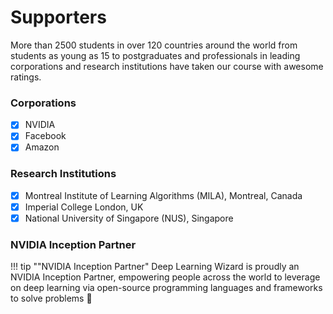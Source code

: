 # Supporters


More than 2500 students in over 120 countries around the world from students as young as 15 to postgraduates and professionals in leading corporations and research institutions have taken our course with awesome ratings.

### Corporations
* [x] NVIDIA
* [x] Facebook
* [x] Amazon

### Research Institutions
* [x] Montreal Institute of Learning Algorithms (MILA), Montreal, Canada
* [x] Imperial College London, UK
* [x] National University of Singapore (NUS), Singapore

### NVIDIA Inception Partner

!!! tip ""NVIDIA Inception Partner"
    Deep Learning Wizard is proudly an NVIDIA Inception Partner, empowering people across the world to leverage on deep learning via open-source programming languages and frameworks to solve problems :ghost: 
    
